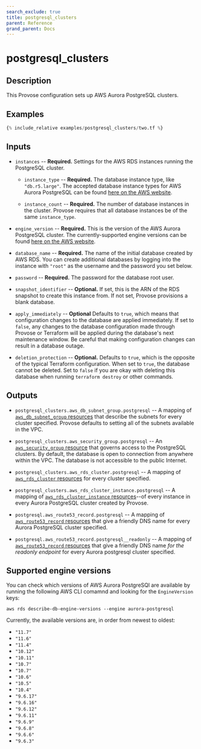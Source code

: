 ```yaml
---
search_exclude: true
title: postgresql_clusters
parent: Reference
grand_parent: Docs
---
```


# postgresql_clusters

## Description

This Provose configuration sets up AWS Aurora PostgreSQL clusters.

## Examples

```terraform
{% include_relative examples/postgresql_clusters/two.tf %}
```

## Inputs

- `instances` -- **Required.** Settings for the AWS RDS instances running the PostgreSQL cluster.

  - `instance_type` -- **Required.** The database instance type, like `"db.r5.large"`. The accepted database instance types for AWS Aurora PostgreSQL can be found [here on the AWS website](https://aws.amazon.com/rds/aurora/pricing/?pg=pr&loc=1).

  - `instance_count` -- **Required.** The number of database instances in the cluster. Provose requires that all database instances be of the same `instance_type`.

- `engine_version` -- **Required.** This is the version of the AWS Aurora PostgreSQL cluster. The currently-supported engine versions can be found [here on the AWS website](https://docs.aws.amazon.com/AmazonRDS/latest/AuroraUserGuide/AuroraPostgreSQL.Updates.20180305.html#AuroraPostgreSQL.Updates.20180305.32).

- `database_name` -- **Required.** The name of the initial database created by AWS RDS. You can create additional databases by logging into the instance with `"root"` as the username and the password you set below.

- `password` -- **Required.** The password for the database root user.

- `snapshot_identifier` -- **Optional.** If set, this is the ARN of the RDS snapshot to create this instance from. If not set, Provose provisions a blank database.

- `apply_immediately` -- **Optional** Defaults to `true`, which means that configuration changes to the database are applied immediately. If set to `false`, any changes to the database configuration made through Provose or Terraform will be applied during the database's next maintenance window. Be careful that making configuration changes can result in a database outage.

- `deletion_protection` -- **Optional.** Defaults to `true`, which is the opposite of the typical Terraform configuration. When set to `true`, the database cannot be deleted. Set to `false` if you are okay with deleting this database when running `terraform destroy` or other commands.

## Outputs

- `postgresql_clusters.aws_db_subnet_group.postgresql` -- A mapping of [`aws_db_subnet_group` resources](https://www.terraform.io/docs/providers/aws/r/db_subnet_group.html) that describe the subnets for every cluster specified. Provose defaults to setting all of the subnets available in the VPC.

- `postgresql_clusters.aws_security_group.postgresql` -- An [`aws_security_group` resource](https://www.terraform.io/docs/providers/aws/r/security_group.html) that governs access to the PostgreSQL clusters. By default, the database is open to connection from anywhere within the VPC. The database is not accessible to the public Internet.

- `postgresql_clusters.aws_rds_cluster.postgresql` -- A mapping of [`aws_rds_cluster` resources](https://www.terraform.io/docs/providers/aws/r/rds_cluster.html) for every cluster specified.

- `postgresql_clusters.aws_rds_cluster_instance.postgresql` -- A mapping of [`aws_rds_cluster_instance` resources](https://www.terraform.io/docs/providers/aws/r/rds_cluster_instance.html)--of every instance in every Aurora PostgreSQL cluster created by Provose.

- `postgresql.aws_route53_record.postgresql` -- A mapping of [`aws_route53_record` resources](https://www.terraform.io/docs/providers/aws/r/route53_record.html) that give a friendly DNS name for every Aurora PostgreSQL cluster specified.

- `postgresql.aws_route53_record.postgresql__readonly` -- A mapping of [`aws_route53_record` resources](https://www.terraform.io/docs/providers/aws/r/route53_record.html) that give a friendly DNS name _for the readonly endpoint_ for every Aurora postgresql cluster specified.

## Supported engine versions

You can check which versions of AWS Aurora PostgreSQl are available by running the following AWS CLI comamnd and looking for the `EngineVersion` keys:

```
aws rds describe-db-engine-versions --engine aurora-postgresql
```

Currently, the available versions are, in order from newest to oldest:

- `"11.7"`
- `"11.6"`
- `"11.4"`
- `"10.12"`
- `"10.11"`
- `"10.7"`
- `"10.7"`
- `"10.6"`
- `"10.5"`
- `"10.4"`
- `"9.6.17"`
- `"9.6.16"`
- `"9.6.12"`
- `"9.6.11"`
- `"9.6.9"`
- `"9.6.8"`
- `"9.6.6"`
- `"9.6.3"`
